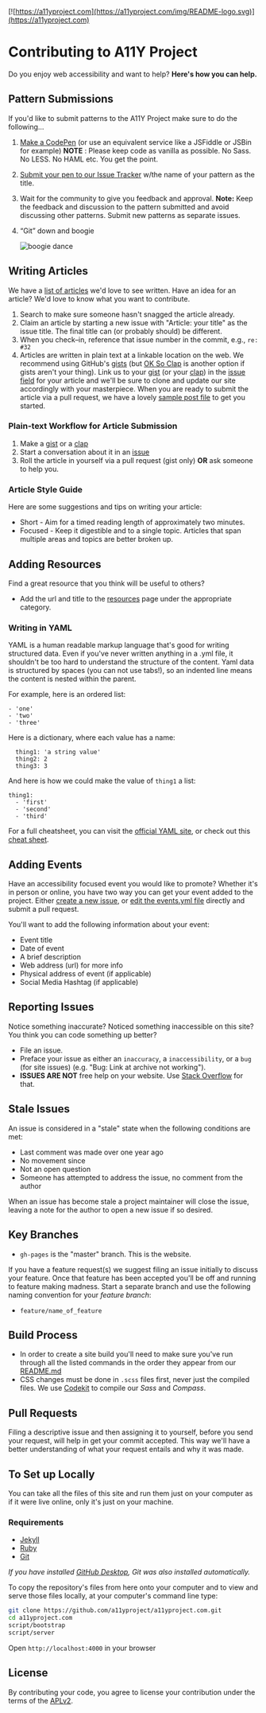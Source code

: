 [![https://a11yproject.com](https://a11yproject.com/img/README-logo.svg)](https://a11yproject.com)
# Contributing to A11Y Project
Do you enjoy web accessibility and want to help? **Here's how you can help.**

## Pattern Submissions
If you'd like to submit patterns to the A11Y Project make sure to do the following…

1. [Make a CodePen](https://codepen.io/pen) (or use an equivalent service like a JSFiddle or JSBin for example) **NOTE** : Please keep code as vanilla as possible. No Sass. No LESS. No HAML etc. You get the point.
2. [Submit your pen to our Issue Tracker](https://github.com/a11yproject/a11yproject.com/issues/new) w/the name of your pattern as the title.
3. Wait for the community to give you feedback and approval. **Note:** Keep the feedback and discussion to the pattern submitted and avoid discussing other patterns. Submit new patterns as separate issues.
4. “Git” down and boogie

    ![boogie dance](http://bukk.it/gitdown.gif)

## Writing Articles
We have a [list of articles](https://github.com/a11yproject/a11yproject.com/issues/12) we'd love to see written. Have an idea for an article? We'd love to know what you want to contribute.

1. Search to make sure someone hasn't snagged the article already.
2. Claim an article by starting a new issue with "Article: your title" as the issue title. The final title can (or probably should) be different.
3. When you check&ndash;in, reference that issue number in the commit, e.g., `re: #32`
4. Articles are written in plain text at a linkable location on the web. We recommend using GitHub's [gists](https://gist.github.com) (but [OK So Clap](http://oksoclap.com/) is another option if gists aren't your thing). Link us to your [gist](https://gist.github.com) (or your [clap](http://oksoclap.com/)) in the [issue field](https://github.com/a11yproject/a11yproject.com/issues) for your article and we'll be sure to clone and update our site accordingly with your masterpiece. When you are ready to submit the article via a pull request, we have a lovely [sample post file](_posts/example-post.md) to get you started.

### Plain-text Workflow for Article Submission
1. Make a [gist](https://gist.github.com) or a [clap](http://oksoclap.com/)
2. Start a conversation about it in an [issue](https://github.com/a11yproject/a11yproject.com/issues)
3. Roll the article in yourself via a pull request (gist only) **OR** ask someone to help you.

### Article Style Guide

Here are some suggestions and tips on writing your article:

- Short - Aim for a timed reading length of approximately two minutes.
- Focused - Keep it digestible and to a single topic. Articles that span multiple areas and topics are better broken up.

## Adding Resources

Find a great resource that you think will be useful to others?

- Add the url and title to the [resources](https://github.com/a11yproject/a11yproject.com/blob/gh-pages/_data/resources.yml) page under the appropriate category.

### Writing in YAML

YAML is a human readable markup language that's good for writing structured data. Even if you've never written anything in a .yml file, it shouldn't be too hard to understand the structure of the content. Yaml data is structured by spaces (you can not use tabs!), so an indented line means the content is nested within the parent.

For example, here is an ordered list:

```
- 'one'
- 'two'
- 'three'
```

Here is a dictionary, where each value has a name:

```
  thing1: 'a string value'
  thing2: 2
  thing3: 3
```

And here is how we could make the value of `thing1` a list:

```
thing1:
  - 'first'
  - 'second'
  - 'third'
```

For a full cheatsheet, you can visit the [official YAML site](http://yaml.org/about.html), or check out this [cheat sheet](https://cheat.readthedocs.io/en/latest/yaml.html).  

## Adding Events
Have an accessibility focused event you would like to promote?  Whether it's in person or online, you have two way you can get your event added to the project. Either [create a new issue](https://github.com/a11yproject/a11yproject.com/issues/new), or [edit the events.yml file](https://github.com/a11yproject/a11yproject.com/blob/gh-pages/_data/events.yml) directly and submit a pull request.

You'll want to add the following information about your event:
- Event title
- Date of event
- A brief description
- Web address (url) for more info
- Physical address of event (if applicable)
- Social Media Hashtag (if applicable)

## Reporting Issues
Notice something inaccurate? Noticed something inaccessible on this site? You think you can code something up better?

- File an issue.
- Preface your issue as either an `inaccuracy`, a `inaccessibility`, or a `bug` (for site issues) (e.g. "Bug: Link at archive not working").
- **ISSUES ARE NOT** free help on your website. Use [Stack Overflow](https://stackoverflow.com) for that.

## Stale Issues
An issue is considered in a "stale" state when the following conditions are met:

- Last comment was made over one year ago
- No movement since
- Not an open question
- Someone has attempted to address the issue, no comment from the author

When an issue has become stale a project maintainer will close the issue, leaving a note for the author to open a new issue if so desired.

## Key Branches

- `gh-pages` is the "master" branch. This is the website.

If you have a feature request(s) we suggest filing an issue initially to discuss your feature. Once that feature has been accepted you'll be off and running to feature making madness. Start a separate branch and use the following naming convention for your *feature branch*:

- `feature/name_of_feature`

## Build Process
- In order to create a site build you'll need to make sure you've run through all the listed commands in the order they appear from our [README.md](https://github.com/a11yproject/a11yproject.com#local-development)
- CSS changes must be done in ``.scss`` files first, never just the compiled files. We use [Codekit](http://incident57.com/codekit) to compile our *Sass* and *Compass*.


## Pull Requests

Filing a descriptive issue and then assigning it to yourself, before you send your request, will help in get your commit accepted. This way we'll have a better understanding of what your request entails and why it was made.

## To Set up Locally

You can take all the files of this site and run them just on your computer as if it were live online, only it's just on your machine.

### Requirements

* [Jekyll](https://jekyllrb.com/)
* [Ruby](https://www.ruby-lang.org/en/)
* [Git](https://git-scm.com/)

_If you have installed [GitHub Desktop](https://desktop.github.com), Git was also installed automatically._

To copy the repository's files from here onto your computer and to view and serve those files locally, at your computer's command line type:

```bash
git clone https://github.com/a11yproject/a11yproject.com.git
cd a11yproject.com
script/bootstrap
script/server
```
Open `http://localhost:4000` in your browser

## License

By contributing your code, you agree to license your contribution under the terms of the [APLv2](http://www.apache.org/licenses/LICENSE-2.0.html).
